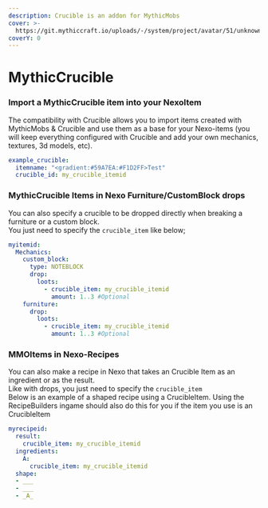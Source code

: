 ```yaml
---
description: Crucible is an addon for MythicMobs
cover: >-
  https://git.mythiccraft.io/uploads/-/system/project/avatar/51/unknown.png?width=64
coverY: 0
---
```


# MythicCrucible

### Import a MythicCrucible item into your NexoItem

The compatibility with Crucible allows you to import items created with MythicMobs & Crucible and use them as a base for your Nexo-items (you will keep everything configured with Crucible and add your own mechanics, textures, 3d models, etc).

```yaml
example_crucible:
  itemname: "<gradient:#59A7EA:#F1D2FF>Test"
  crucible_id: my_crucible_itemid
```

### MythicCrucible Items in Nexo Furniture/CustomBlock drops

You can also specify a crucible to be dropped directly when breaking a furniture or a custom block.\
You just need to specify the `crucible_item` like below;

```yaml
myitemid:
  Mechanics:
    custom_block:
      type: NOTEBLOCK
      drop:
        loots:
          - crucible_item: my_crucible_itemid
            amount: 1..3 #Optional
    furniture:
      drop:
        loots:
          - crucible_item: my_crucible_itemid
            amount: 1..3 #Optional
```

### MMOItems in Nexo-Recipes

You can also make a recipe in Nexo that takes an Crucible Item as an ingredient or as the result.\
Like with drops, you just need to specify the `crucible_item`\
Below is an example of a shaped recipe using a CrucibleItem. Using the RecipeBuilders ingame should also do this for you if the item you use is an CrucibleItem

```yaml
myrecipeid:
  result:
    crucible_item: my_crucible_itemid
  ingredients:
    A:
      crucible_item: my_crucible_itemid
  shape:
  - ___
  - ___
  - _A_
    
```
